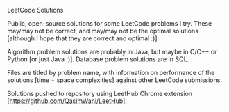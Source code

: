 LeetCode Solutions

Public, open-source solutions for some LeetCode problems I try. These may/may not be correct, and may/may not be the optimal solutions [although I hope that they are correct and optimal :)].

Algorithm problem solutions are probably in Java, but maybe in C/C++ or Python [or just Java :)]. Database problem solutions are in SQL.

Files are titled by problem name, with information on performance of the solutions [time + space complexities] against other LeetCode submissions.

Solutions pushed to repository using LeetHub Chrome extension [https://github.com/QasimWani/LeetHub].
